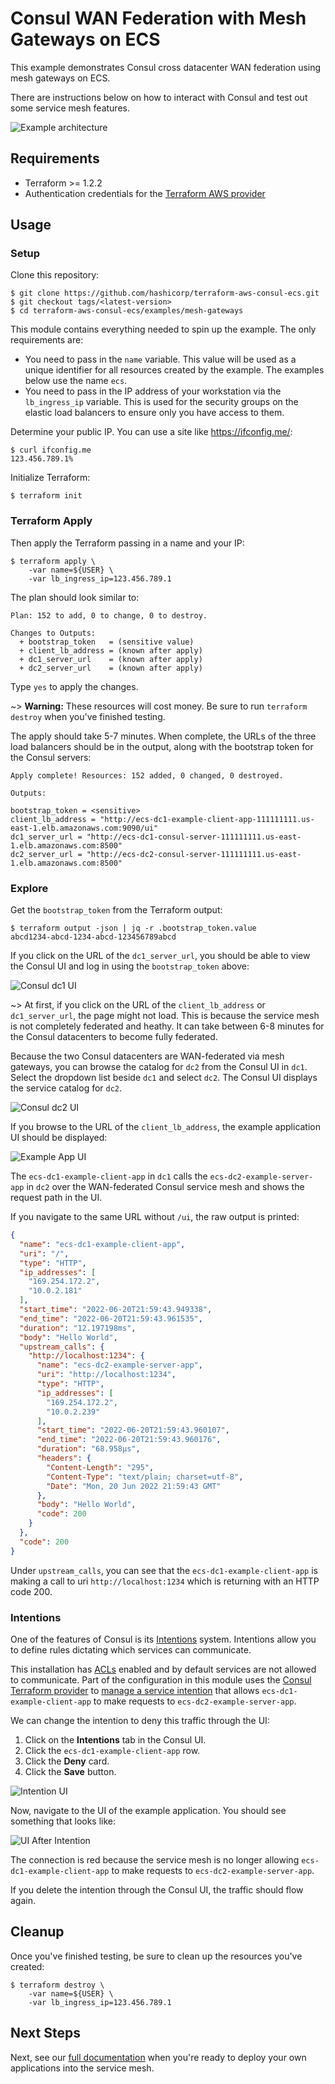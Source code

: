 # Consul WAN Federation with Mesh Gateways on ECS

This example demonstrates Consul cross datacenter WAN federation using mesh gateways on ECS.

There are instructions below on how to interact with Consul and test out some service mesh features.

![Example architecture](../../_docs/mesh-gateways.png?raw=true)

## Requirements

* Terraform >= 1.2.2
* Authentication credentials for the [Terraform AWS provider](https://registry.terraform.io/providers/hashicorp/aws/latest/docs#authentication)

## Usage

### Setup

Clone this repository:

```console
$ git clone https://github.com/hashicorp/terraform-aws-consul-ecs.git
$ git checkout tags/<latest-version>
$ cd terraform-aws-consul-ecs/examples/mesh-gateways
```

This module contains everything needed to spin up the example. The only
requirements are:
- You need to pass in the `name` variable. This value will be used as a unique identifier
  for all resources created by the example. The examples below use the name `ecs`.
- You need to pass in the IP address of your workstation via the `lb_ingress_ip`
  variable. This is used for the security groups on the elastic load balancers to ensure
  only you have access to them.

Determine your public IP. You can use a site like https://ifconfig.me/:

```console
$ curl ifconfig.me
123.456.789.1%
```

Initialize Terraform:

```console
$ terraform init
```

### Terraform Apply

Then apply the Terraform passing in a name and your IP:

```console
$ terraform apply \
    -var name=${USER} \
    -var lb_ingress_ip=123.456.789.1
```

The plan should look similar to:

```shell
Plan: 152 to add, 0 to change, 0 to destroy.

Changes to Outputs:
  + bootstrap_token   = (sensitive value)
  + client_lb_address = (known after apply)
  + dc1_server_url    = (known after apply)
  + dc2_server_url    = (known after apply)
```

Type `yes` to apply the changes.

~> **Warning:** These resources will cost money. Be sure to run `terraform destroy`
   when you've finished testing.

The apply should take 5-7 minutes. When complete, the URLs of the three load
balancers should be in the output, along with the bootstrap token for the Consul servers:

```shell
Apply complete! Resources: 152 added, 0 changed, 0 destroyed.

Outputs:

bootstrap_token = <sensitive>
client_lb_address = "http://ecs-dc1-example-client-app-111111111.us-east-1.elb.amazonaws.com:9090/ui"
dc1_server_url = "http://ecs-dc1-consul-server-111111111.us-east-1.elb.amazonaws.com:8500"
dc2_server_url = "http://ecs-dc2-consul-server-111111111.us-east-1.elb.amazonaws.com:8500"
```

### Explore

Get the `bootstrap_token` from the Terraform output:

```console
$ terraform output -json | jq -r .bootstrap_token.value
abcd1234-abcd-1234-abcd-123456789abcd
```

If you click on the URL of the `dc1_server_url`, you should be able
to view the Consul UI and log in using the `bootstrap_token` above:

![Consul dc1 UI](../../_docs/mgw-dc1-consul-ui.png?raw=true)

~> At first, if you click on the URL of the `client_lb_address` or `dc1_server_url`,
the page might not load.
This is because the service mesh is not completely federated and heathy. It can take
between 6-8 minutes for the Consul datacenters to become fully federated.

Because the two Consul datacenters are WAN-federated via mesh gateways, you can browse the
catalog for `dc2` from the Consul UI in `dc1`. Select the dropdown list beside `dc1`
and select `dc2`. The Consul UI displays the service catalog for `dc2`.

![Consul dc2 UI](../../_docs/mgw-dc2-consul-ui.png?raw=true)

If you browse to the URL of the `client_lb_address`, the example application UI should be displayed:

![Example App UI](../../_docs/mgw-example-app.png?raw=true)

The `ecs-dc1-example-client-app` in `dc1` calls the `ecs-dc2-example-server-app` in `dc2` over the
WAN-federated Consul service mesh and shows the request path in the UI.

If you navigate to the same URL without `/ui`, the raw output is printed:

```json
{
  "name": "ecs-dc1-example-client-app",
  "uri": "/",
  "type": "HTTP",
  "ip_addresses": [
    "169.254.172.2",
    "10.0.2.181"
  ],
  "start_time": "2022-06-20T21:59:43.949338",
  "end_time": "2022-06-20T21:59:43.961535",
  "duration": "12.197198ms",
  "body": "Hello World",
  "upstream_calls": {
    "http://localhost:1234": {
      "name": "ecs-dc2-example-server-app",
      "uri": "http://localhost:1234",
      "type": "HTTP",
      "ip_addresses": [
        "169.254.172.2",
        "10.0.2.239"
      ],
      "start_time": "2022-06-20T21:59:43.960107",
      "end_time": "2022-06-20T21:59:43.960176",
      "duration": "68.958µs",
      "headers": {
        "Content-Length": "295",
        "Content-Type": "text/plain; charset=utf-8",
        "Date": "Mon, 20 Jun 2022 21:59:43 GMT"
      },
      "body": "Hello World",
      "code": 200
    }
  },
  "code": 200
}
```

Under `upstream_calls`, you can see that the `ecs-dc1-example-client-app` is making
a call to uri `http://localhost:1234` which is returning with an HTTP code 200.

### Intentions

One of the features of Consul is its [Intentions](/docs/connect/intentions) system.
Intentions allow you to define rules dictating which services can communicate.

This installation has [ACLs](/docs/security/acl) enabled and by default
services are not allowed to communicate. Part of the configuration
in this module uses the [Consul Terraform provider](https://registry.terraform.io/providers/hashicorp/consul/latest/docs)
to [manage a service intention](./datacenters.tf#L89-L104) that allows
`ecs-dc1-example-client-app` to make requests to `ecs-dc2-example-server-app`.

We can change the intention to deny this traffic through the UI:

1. Click on the **Intentions** tab in the Consul UI.
1. Click the `ecs-dc1-example-client-app` row.
1. Click the **Deny** card.
1. Click the **Save** button.

![Intention UI](../../_docs/mgw-intentions.png?raw=true)

Now, navigate to the UI of the example application. You should see something
that looks like:

![UI After Intention](../../_docs/mgw-ui-after-intention.png?raw=true)

The connection is red because the service mesh is no longer allowing `ecs-dc1-example-client-app` to 
make requests to `ecs-dc2-example-server-app`.

If you delete the intention through the Consul UI, the traffic should flow again.

## Cleanup

Once you've finished testing, be sure to clean up the resources you've created:

```console
$ terraform destroy \
    -var name=${USER} \
    -var lb_ingress_ip=123.456.789.1
```

## Next Steps

Next, see our [full documentation](https://www.consul.io/docs/ecs) when you're
ready to deploy your own applications into the service mesh.
